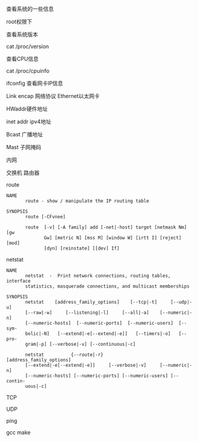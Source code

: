 查看系统的一些信息



root权限下



查看系统版本

cat /proc/version

查看CPU信息

cat /proc/cpuinfo



ifconfig 查看网卡IP信息

Link encap 网络协议  Ethernet以太网卡

HWaddr硬件地址

inet addr ipv4地址

Bcast 广播地址

Mast 子网掩码



内网

交换机 路由器



route

```
NAME
       route - show / manipulate the IP routing table

SYNOPSIS
       route [-CFvnee]

       route  [-v] [-A family] add [-net|-host] target [netmask Nm] [gw
              Gw] [metric N] [mss M] [window W] [irtt I] [reject] [mod]
              [dyn] [reinstate] [[dev] If]

```



netstat

```
NAME
       netstat  -  Print network connections, routing tables, interface
       statistics, masquerade connections, and multicast memberships

SYNOPSIS
       netstat    [address_family_options]    [--tcp|-t]     [--udp|-u]
       [--raw|-w]     [--listening|-l]     [--all|-a]    [--numeric|-n]
       [--numeric-hosts]  [--numeric-ports]  [--numeric-users]  [--sym-
       bolic|-N]   [--extend|-e[--extend|-e]]   [--timers|-o]   [--pro-
       gram|-p] [--verbose|-v] [--continuous|-c]

       netstat          {--route|-r}           [address_family_options]
       [--extend|-e[--extend|-e]]     [--verbose|-v]     [--numeric|-n]
       [--numeric-hosts] [--numeric-ports] [--numeric-users] [--contin-
       uous|-c]
```



TCP   

UDP



ping  





gcc  make





